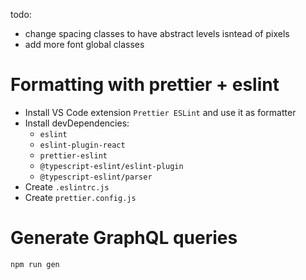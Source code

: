 todo:
- change spacing classes to have abstract levels isntead of pixels
- add more font global classes



# Formatting with prettier + eslint
- Install VS Code extension `Prettier ESLint` and use it as formatter
- Install devDependencies:
    - `eslint`
    - `eslint-plugin-react`
    - `prettier-eslint`
    - `@typescript-eslint/eslint-plugin`
    - `@typescript-eslint/parser`
- Create `.eslintrc.js`
- Create `prettier.config.js`

# Generate GraphQL queries
`npm run gen`